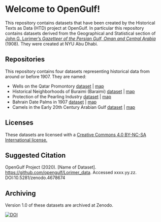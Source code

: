 # Welcome to OpenGulf!

This repository contains datasets that have been created by the Historical Texts as Data (HTD) project at OpenGulf. In particular this repository contains datasets derived from the Geographical and Statistical section of [John G. Lorimer’s _Gazetteer of the Persian Gulf, Oman and Central Arabia_](https://archive.org/details/in.ernet.dli.2015.206963/page/n5/mode/2up) (1908).  They were created at NYU Abu Dhabi.

## Repositories

This repository contains four datasets representing historical data from around or before 1907. They are named:

* Wells on the Qatar Promontory [dataset](https://github.com/opengulf/Lorimer_data/blob/master/wells_qatar_1904-07.csv) | [map](https://opengulf.github.io/wells)
* Historical Neighborhoods of Buraimi (Baraimi) [dataset](https://github.com/opengulf/Lorimer_data/blob/master/palms_livestock_Buraimi.csv) | [map](https://opengulf.github.io/buraimioasis)
* Protection of the Pearling Industry [dataset](https://github.com/opengulf/Lorimer_data/blob/master/pearl_protection.csv) | [map](https://opengulf.github.io/pearling)
* Bahrain Date Palms in 1907 [dataset](https://github.com/opengulf/Lorimer_data/blob/master/BH_date_palms.csv) | [map](https://opengulf.github.io/dates)
* Camels in the Early 20th Century Arabian Gulf [dataset](https://github.com/opengulf/Lorimer_data/blob/master/camels_Arabian_Gulf.csv) | [map](https://opengulf.github.io/camels)

## Licenses

These datasets are licensed with a [Creative Commons 4.0 BY-NC-SA International license.](https://creativecommons.org/licenses/by-nc-sa/4.0/)

## Suggested Citation

OpenGulf Project (2020). [Name of Dataset]. https://github.com/opengulf/Lorimer_data. Accessed xxxx.yy.zz. DOI:10.5281/zenodo.4678674

## Archiving

Version 1.0 of these datasets are archived at Zenodo.

[![DOI](https://zenodo.org/badge/DOI/10.5281/zenodo.4678674.svg)](https://doi.org/10.5281/zenodo.4678674)
